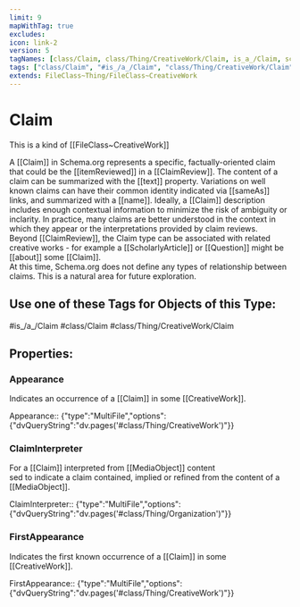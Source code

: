 ```yaml
---
limit: 9
mapWithTag: true
excludes:
icon: link-2
version: 5
tagNames: [class/Claim, class/Thing/CreativeWork/Claim, is_a_/Claim, schema-org/Claim]
tags: ["class/Claim", "#is_/a_/Claim", "class/Thing/CreativeWork/Claim"]
extends: FileClass~Thing/FileClass~CreativeWork
---
```


# Claim
This is a kind of [[FileClass~CreativeWork]]

A [[Claim]] in Schema.org represents a specific, factually-oriented claim that could be the [[itemReviewed]] in a [[ClaimReview]]. The content of a claim can be summarized with the [[text]] property. Variations on well known claims can have their common identity indicated via [[sameAs]] links, and summarized with a [[name]]. Ideally, a [[Claim]] description includes enough contextual information to minimize the risk of ambiguity or inclarity. In practice, many claims are better understood in the context in which they appear or the interpretations provided by claim reviews.  
 Beyond [[ClaimReview]], the Claim type can be associated with related creative works - for example a [[ScholarlyArticle]] or [[Question]] might be [[about]] some [[Claim]].  
 At this time, Schema.org does not define any types of relationship between claims. This is a natural area for future exploration.


## Use one of these Tags for Objects of this Type:

#is_/a_/Claim
#class/Claim
#class/Thing/CreativeWork/Claim

## Properties:

### Appearance
Indicates an occurrence of a [[Claim]] in some [[CreativeWork]].

Appearance:: {"type":"MultiFile","options":{"dvQueryString":"dv.pages('#class/Thing/CreativeWork')"}}

### ClaimInterpreter
For a [[Claim]] interpreted from [[MediaObject]] content  
 sed to indicate a claim contained, implied or refined from the content of a [[MediaObject]].

ClaimInterpreter:: {"type":"MultiFile","options":{"dvQueryString":"dv.pages('#class/Thing/Organization')"}}

### FirstAppearance
Indicates the first known occurrence of a [[Claim]] in some [[CreativeWork]].

FirstAppearance:: {"type":"MultiFile","options":{"dvQueryString":"dv.pages('#class/Thing/CreativeWork')"}}


